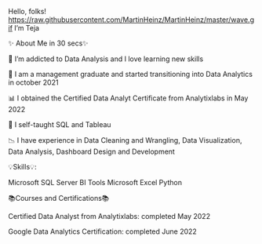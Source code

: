 Hello, folks! https://raw.githubusercontent.com/MartinHeinz/MartinHeinz/master/wave.gif  I’m Teja

 
 ✨ About Me in 30 secs✨

👀 I’m addicted to Data Analysis and I love learning new skills

💉 I am a management graduate  and started transitioning into Data Analytics in october 2021

📊 I obtained the Certified Data Analyt Certificate from Analytixlabs in May 2022

🌱 I self-taught SQL and Tableau

📉 I have experience in Data Cleaning and Wrangling, Data Visualization, Data Analysis, Dashboard Design and Development



 

💡Skills💡:

Microsoft SQL Server
BI Tools
Microsoft Excel
Python
 

📚Courses and Certifications📚

Certified Data Analyst from Analytixlabs: completed May 2022

Google Data Analytics Certification: completed June 2022
